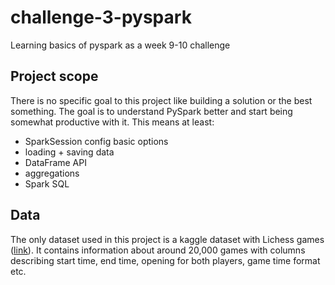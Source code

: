 # challenge-3-pyspark
Learning basics of pyspark as a week 9-10 challenge

## Project scope
There is no specific goal to this project like building a solution or the best something. The goal is to understand PySpark better and start being somewhat productive with it. This means at least:
- SparkSession config basic options
- loading + saving data
- DataFrame API
- aggregations
- Spark SQL

## Data
The only dataset used in this project is a kaggle dataset with Lichess games ([link](https://www.kaggle.com/datasets/datasnaek/chess/data)). It contains information about around 20,000 games with columns describing start time, end time, opening for both players, game time format etc.